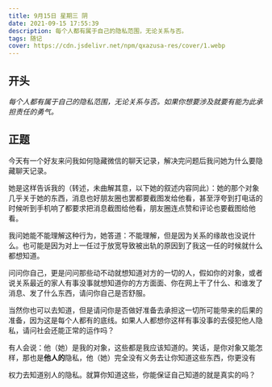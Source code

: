 ```yaml
---
title: 9月15日 星期三 阴
date: 2021-09-15 17:55:39
description: 每个人都有属于自己的隐私范围，无论关系与否。
tags: 随记
cover: https://cdn.jsdelivr.net/npm/qxazusa-res/cover/1.webp
---
```


## **开头**

*每个人都有属于自己的隐私范围，无论关系与否。如果你想要涉及就要有能为此承担责任的勇气。*

## **正题**

今天有一个好友来问我如何隐藏微信的聊天记录，解决完问题后我问她为什么要隐藏聊天记录。

她是这样告诉我的（转述，未曲解其意，以下她的叙述内容同此）：她的那个对象几乎关于她的东西，消息也好朋友圈也罢都要截图发给他看，甚至浮夸到打电话的时候听到手机响了都要求把消息截图给他看，朋友圈连点赞和评论也要截图给他看。

我问她能不能理解这种行为，她答道：不能理解，但是因为关系的缘故也没说什么。也可能是因为对上一任过于放宽导致被出轨的原因到了我这一任的时候就什么都想知道。

问问你自己，更是问问那些动不动就想知道对方的一切的人，假如你的对象，或者说关系最近的家人有事没事就想知道你的方方面面、你在网上干了什么、和谁发了消息、发了什么东西，请问你自己是否舒服。

当然你也可以去知道，但是请问你是否做好准备去承担这一切所可能带来的后果的准备，因为这是每个人都有的底线。如果人人都想你这样有事没事的去侵犯他人隐私，请问社会还能正常的运作吗？

有人会说：他（她）是我的对象，这些都是我应该知道的。笑话，是你对象又能怎样，那也是**他人的**隐私，他（她）完全没有义务去让你知道这些东西，你更没有

权力去知道别人的隐私。就算你知道这些，你能保证自己知道的就是真实的吗？

